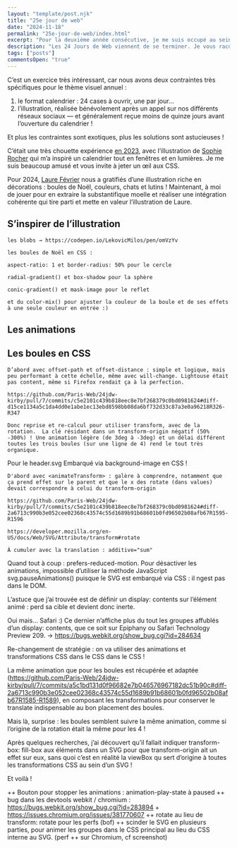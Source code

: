 ```yaml
---
layout: "template/post.njk"
title: "25e jour de web"
date: "2024-11-18"
permalink: "25e-jour-de-web/index.html"
excerpt: "Pour la deuxième année consécutive, je me suis occupé au sein de l’association Paris Web de l’intégration graphique du thème annuel des 24 Jours de Web, le calendrier de l’avent des gens qui font le web d’après."
description: "Les 24 Jours de Web viennent de se terminer. Je vous raconte les péripéties de l’intégration du thème annuel&nbsp;?"
tags: ["posts"]
commentsOpen: "true"
---
```


C’est un exercice très intéressant, car nous avons deux contraintes très spécifiques pour le thème visuel annuel&nbsp;:

1. le format calendrier&nbsp;: 24 cases à ouvrir, une par jour… 
2. l’illustration, réalisée bénévolement après un appel sur nos différents réseaux sociaux —&nbsp;et généralement reçue moins de quinze jours avant l’ouverture du calendrier&nbsp;!

Et plus les contraintes sont exotiques, plus les solutions sont astucieuses&nbsp;!

C’était une très chouette expérience [en 2023](https://www.24joursdeweb.fr/2023), avec l’illustration de [Sophie Rocher](https://sophie-rocher.com/) qui m’a inspiré un calendrier tout en fenêtres et en lumières. Je me suis beaucoup amusé et vous invite à jeter un œil aux CSS.

Pour 2024, [Laure Février](https://laurefevrier.myportfolio.com/) nous a gratifiés d’une illustration riche en décorations&nbsp;: boules de Noël, couleurs, chats et lutins&nbsp;! Maintenant, à moi de jouer pour en extraire la substantifique moelle et réaliser une intégration cohérente qui tire parti et mette en valeur l’illustration de Laure.

## S’inspirer de l’illustration

    les blobs → https://codepen.io/LekovicMilos/pen/omVzYv

    les boules de Noël en CSS : 

    aspect-ratio: 1 et border-radius: 50% pour le cercle

    radial-gradient() et box-shadow pour la sphère

    conic-gradient() et mask-image pour le reflet

    et du color-mix() pour ajuster la couleur de la boule et de ses effets à une seule couleur en entrée :)


## Les animations

## Les boules en CSS

    D’abord avec offset-path et offset-distance : simple et logique, mais peu performant à cette échelle, même avec will-change. Lightouse était pas content, même si Firefox rendait ça à la perfection.

    https://github.com/Paris-Web/24jdw-kirby/pull/7/commits/c5e2101c439b818eec8e7bf268379c0bd0981624#diff-d15ce1134a5c1da4dd0e1abe1ec13ebd8598bb08da6bf732d33c87a3e0a96218R326-R347

    Donc reprise et re-calcul pour utiliser transform, avec de la rotation.  La clé résidant dans un transform-origin négatif (50% -300%) ! Une animation légère (de 3deg à -3deg) et un délai différent toutes les trois boules (sur une ligne de 4) rend le tout très organique.




Pour le header.svg
Embarqué via background-image en CSS !

    D'abord avec <animateTransform> : galère à comprendre, notamment que ça prend effet sur le parent et que le x des rotate (dans values) devait correspondre à celui du transform-origin

    https://github.com/Paris-Web/24jdw-kirby/pull/7/commits/c5e2101c439b818eec8e7bf268379c0bd0981624#diff-2a6713c990b3e052cee02368c43574c55d1689b91b68601b0fd96502b08afb67R1595-R1596

    https://developer.mozilla.org/en-US/docs/Web/SVG/Attribute/transform#rotate

    À cumuler avec la translation : additive="sum"


Quand tout à coup : prefers-reduced-motion. Pour désactiver les animations, impossible d’utiliser la méthode JavaScript svg.pauseAnimations() puisque le SVG est embarqué via CSS : il ngest pas dans le DOM.

L’astuce que j’ai trouvée est de définir un display: contents sur l’élément <g> animé : <animateTransform> perd sa cible et devient donc inerte.

Oui mais… Safari :) Ce dernier n’affiche plus du tout les groupes affublés d’un display: contents, que ce soit sur Epiphany ou Safari Technology Preview 209.
→ https://bugs.webkit.org/show_bug.cgi?id=284634

Re-changement de stratégie : on va utiliser des animations et transformations CSS dans le CSS dans le CSS !

La même animation que pour les boules est récupérée et adaptée (https://github.com/Paris-Web/24jdw-kirby/pull/7/commits/a5c1bd131d0f96682e7b046576967182dc51b90c#diff-2a6713c990b3e052cee02368c43574c55d1689b91b68601b0fd96502b08afb67R1585-R1589), en composant les transformations pour conserver le translate indispensable au bon placement des boules.

Mais là, surprise : les boules semblent suivre la même animation, comme si l’origine de la rotation était la même pour les 4 !

Après quelques recherches, j’ai découvert qu’il fallait indiquer transform-box: fill-box aux éléments dans un SVG pour que transform-origin ait un effet sur eux, sans quoi c’est en réalité la viewBox qu sert d’origine à toutes les transformations CSS au sein d’un SVG !

Et voilà !


++ Bouton pour stopper les animations : animation-play-state à paused
++ bug dans les devtools webkit / chromium : https://bugs.webkit.org/show_bug.cgi?id=283894 + https://issues.chromium.org/issues/381770607
++ rotate au lieu de transform: rotate pour les perfs (bof)
++ scinder le SVG en plusieurs parties, pour animer les groupes dans le CSS principal au lieu du CSS interne au SVG. (perf ++ sur Chromium, cf screenshot)

